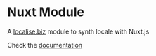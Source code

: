 # Nuxt Module

A [localise.biz](https://localise.biz) module to synth locale with Nuxt.js

Check the [documentation](https://nuxt-loco.dewib.com/)
